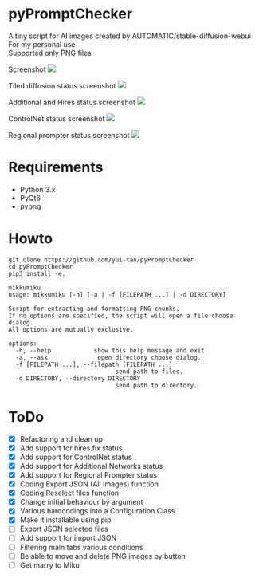 # pyPromptChecker  

A tiny script for AI images created by AUTOMATIC/stable-diffusion-webui  
For my personal use  
Supported only PNG files
  
Screenshot
![](https://user-images.githubusercontent.com/121333129/256966356-cf675550-ef93-4f28-a31b-a69db097d4be.png)

Tiled diffusion status screenshot
![](https://user-images.githubusercontent.com/121333129/256966357-6c778370-2153-45d7-b128-cdcd659f3ee7.png)

Additional and Hires status screenshot
![](https://user-images.githubusercontent.com/121333129/256966358-6fc1eac8-af03-4e2e-9ef4-0e5451f249c9.png)

ControlNet status screenshot
![](https://user-images.githubusercontent.com/121333129/256966359-3030c47e-13ea-49b7-b3fa-a2845b2818fc.png)

Regional prompter status screenshot
![](https://user-images.githubusercontent.com/121333129/257389785-b9b65076-ec8d-4fea-a9ed-fddebfde641f.png)
# Requirements  

- Python 3.x
- PyQt6
- pypng  

# Howto

````
git clone https://github.com/yui-tan/pyPromptChecker
cd pyPromptChecker
pip3 install -e.

mikkumiku
usage: mikkumiku [-h] [-a | -f [FILEPATH ...] | -d DIRECTORY]

Script for extracting and formatting PNG chunks.
If no options are specified, the script will open a file choose dialog.
All options are mutually exclusive.

options:
  -h, --help            show this help message and exit
  -a, --ask              open directory choose dialog.
  -f [FILEPATH ...], --filepath [FILEPATH ...]
                              send path to files.
  -d DIRECTORY, --directory DIRECTORY
                              send path to directory.
````

# ToDo

 - [x] Refactoring and clean up
 - [x] Add support for hires.fix status  
 - [x] Add support for ControlNet status  
 - [x] Add support for Additional Networks status  
 - [x] Add support for Regional Prompter status  
 - [x] Coding Export JSON (All Images) function  
 - [x] Coding Reselect files function
 - [x] Change initial behaviour by argument
 - [x] Various hardcodings into a Configuration Class
 - [x] Make it installable using pip
 - [ ] Export JSON selected files
 - [ ] Add support for import JSON
 - [ ] Filtering main tabs various conditions
 - [ ] Be able to move and delete PNG images by button
 - [ ] Get marry to Miku
